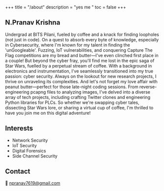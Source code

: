 +++
title = "/about"
description = "yes me "
toc = false
+++

N.Pranav Krishna
----

 Undergrad at BITS Pilani, fueled by coffee and a knack for finding loopholes (not just in code). On a quest to absorb every byte of knowledge, especially in Cybersecurity, where I'm known for my talent in finding the 'unGoogleable'. Fuzzing, IoT vulnerabilities, and conquering Capture The Flag competitions are my bread and butter—I've even clinched first place in a couple! But beyond the cyber fray, you'll find me lost in the epic saga of Star Wars, fuelled by a perpetual stream of coffee. With a background in electronics and instrumentation, I've seamlessly transitioned into my true passion: cyber security. Always on the lookout for new research projects, I thrive on unraveling its complexities. And let's not forget my love affair with peanut butter—perfect for those late-night coding sessions. From reverse-engineering pcapng files to analyzing images, I've delved into a diverse array of tech projects, including crafting Twitter clones and engineering Python libraries for PLCs. So whether we're swapping cyber tales, dissecting Star Wars lore, or sharing a virtual cup of coffee, I'm thrilled to have you join me on this digital adventure!

Interests
----
* Network Security
* IoT Security
* Digital Forensics
* Side Channel Security

Contact
----

📧  npranav7619@gmail.com